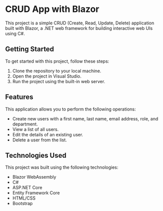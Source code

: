 <h1>CRUD App with Blazor</h1>
This project is a simple CRUD (Create, Read, Update, Delete) application built with Blazor, a .NET web framework for building interactive web UIs using C#.

<h2>Getting Started</h2>

To get started with this project, follow these steps:

1. Clone the repository to your local machine.
2. Open the project in Visual Studio.
3. Run the project using the built-in web server.

<h2>Features</h2>
This application allows you to perform the following operations:

- Create new users with a first name, last name, email address, role, and department.
- View a list of all users.
- Edit the details of an existing user.
- Delete a user from the list.

<h2>Technologies Used</h2>
This project was built using the following technologies:

- Blazor WebAssembly
- C#
- ASP.NET Core
- Entity Framework Core
- HTML/CSS
- Bootstrap
